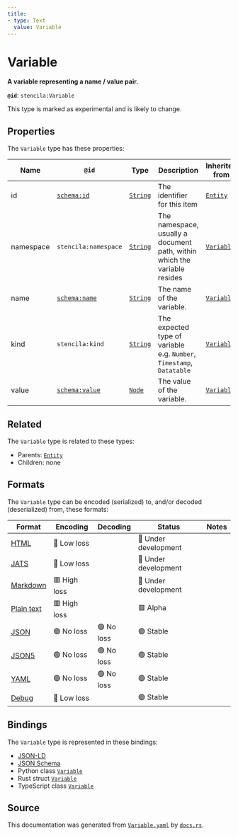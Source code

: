 ```yaml
---
title:
- type: Text
  value: Variable
---
```


# Variable

**A variable representing a name / value pair.**

**`@id`**: `stencila:Variable`

This type is marked as experimental and is likely to change.

## Properties

The `Variable` type has these properties:

| Name      | `@id`                                      | Type                                                               | Description                                                               | Inherited from                                                         |
| --------- | ------------------------------------------ | ------------------------------------------------------------------ | ------------------------------------------------------------------------- | ---------------------------------------------------------------------- |
| id        | [`schema:id`](https://schema.org/id)       | [`String`](https://stencila.dev/docs/reference/schema/data/string) | The identifier for this item                                              | [`Entity`](https://stencila.dev/docs/reference/schema/other/entity)    |
| namespace | `stencila:namespace`                       | [`String`](https://stencila.dev/docs/reference/schema/data/string) | The namespace, usually a document path, within which the variable resides | [`Variable`](https://stencila.dev/docs/reference/schema/flow/variable) |
| name      | [`schema:name`](https://schema.org/name)   | [`String`](https://stencila.dev/docs/reference/schema/data/string) | The name of the variable.                                                 | [`Variable`](https://stencila.dev/docs/reference/schema/flow/variable) |
| kind      | `stencila:kind`                            | [`String`](https://stencila.dev/docs/reference/schema/data/string) | The expected type of variable e.g. `Number`, `Timestamp`, `Datatable`     | [`Variable`](https://stencila.dev/docs/reference/schema/flow/variable) |
| value     | [`schema:value`](https://schema.org/value) | [`Node`](https://stencila.dev/docs/reference/schema/other/node)    | The value of the variable.                                                | [`Variable`](https://stencila.dev/docs/reference/schema/flow/variable) |

## Related

The `Variable` type is related to these types:

- Parents: [`Entity`](https://stencila.dev/docs/reference/schema/other/entity)
- Children: none

## Formats

The `Variable` type can be encoded (serialized) to, and/or decoded (deserialized) from, these formats:

| Format                                                           | Encoding       | Decoding     | Status                 | Notes |
| ---------------------------------------------------------------- | -------------- | ------------ | ---------------------- | ----- |
| [HTML](https://stencila.dev/docs/reference/formats/{name})       | 🔷 Low loss     |              | 🚧 Under development    |       |
| [JATS](https://stencila.dev/docs/reference/formats/{name})       | 🔷 Low loss     |              | 🚧 Under development    |       |
| [Markdown](https://stencila.dev/docs/reference/formats/{name})   | 🟥 High loss    |              | 🚧 Under development    |       |
| [Plain text](https://stencila.dev/docs/reference/formats/{name}) | 🟥 High loss    |              | 🟥 Alpha                |       |
| [JSON](https://stencila.dev/docs/reference/formats/{name})       | 🟢 No loss      | 🟢 No loss    | 🟢 Stable               |       |
| [JSON5](https://stencila.dev/docs/reference/formats/{name})      | 🟢 No loss      | 🟢 No loss    | 🟢 Stable               |       |
| [YAML](https://stencila.dev/docs/reference/formats/{name})       | 🟢 No loss      | 🟢 No loss    | 🟢 Stable               |       |
| [Debug](https://stencila.dev/docs/reference/formats/{name})      | 🔷 Low loss     |              | 🟢 Stable               |       |

## Bindings

The `Variable` type is represented in these bindings:

- [JSON-LD](https://stencila.dev/Variable.jsonld)
- [JSON Schema](https://stencila.dev/Variable.schema.json)
- Python class [`Variable`](https://github.com/stencila/stencila/blob/main/python/stencila/types/variable.py)
- Rust struct [`Variable`](https://github.com/stencila/stencila/blob/main/rust/schema/src/types/variable.rs)
- TypeScript class [`Variable`](https://github.com/stencila/stencila/blob/main/typescript/src/types/Variable.ts)

## Source

This documentation was generated from [`Variable.yaml`](https://github.com/stencila/stencila/blob/main/schema/Variable.yaml) by [`docs.rs`](https://github.com/stencila/stencila/blob/main/rust/schema-gen/src/docs.rs).